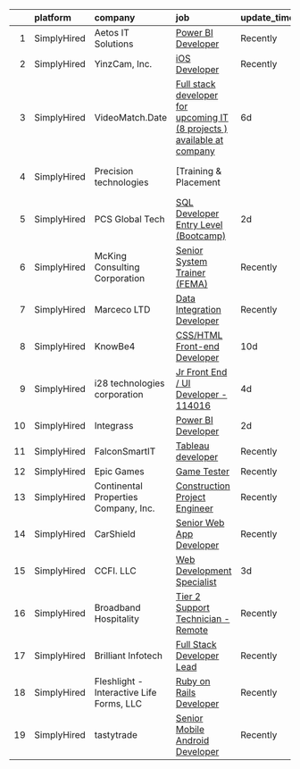 

|    | platform    | company                                  | job                                                                                                                                                                                        | update_time   | location                 |
|---:|:------------|:-----------------------------------------|:-------------------------------------------------------------------------------------------------------------------------------------------------------------------------------------------|:--------------|:-------------------------|
|  1 | SimplyHired | Aetos IT Solutions                       | [Power BI Developer](https://www.simplyhired.com/job/_J_9vd2QkQRM89fA8oh8LRWsBpZfGV2jGFTSYnsQXbKdlH8L7k8EEg?q=interactive+developer)                                                       | Recently      | Remote                   |
|  2 | SimplyHired | YinzCam, Inc.                            | [iOS Developer](https://www.simplyhired.com/job/O7s3dealHuxhU0MGhoaMnfOJziqVEUTHKEJtlDWUSPF8S_dqWf-8-Q?q=interactive+developer)                                                            | Recently      | Pittsburgh, PA           |
|  3 | SimplyHired | VideoMatch.Date                          | [Full stack developer for upcoming IT (8 projects ) available at company](https://www.simplyhired.com/job/bXIu4y_Hq8i_XZzRy3LW0Tsw9wo6nl0wgquZVaJBATUqdggi0nKGPQ?q=interactive+developer)  | 6d            | Remote                   |
|  4 | SimplyHired | Precision technologies                   | [Training & Placement || Quality Analyst, Data Analyst & Business Analyst](https://www.simplyhired.com/job/IrCPzz57yWiEhqpDqU0uOlv2wvAn7vLqmkgN6e3SUKw5M8II7KJjzA?q=interactive+developer) | 2d            | Remote                   |
|  5 | SimplyHired | PCS Global Tech                          | [SQL Developer Entry Level (Bootcamp)](https://www.simplyhired.com/job/B0zLHSh78suwbIQ600BNsE9wY_LVfUtm_bntn-dbhMHxdNji8XOunw?q=interactive+developer)                                     | 2d            | Portland, OR +1 location |
|  6 | SimplyHired | McKing Consulting Corporation            | [Senior System Trainer (FEMA)](https://www.simplyhired.com/job/El2vVITMM4JRyh5UlNGW_Wkt8g-8q0lxaR4RN4y7AHc0pltUslZOcQ?q=interactive+developer)                                             | Recently      | Maryland                 |
|  7 | SimplyHired | Marceco LTD                              | [Data Integration Developer](https://www.simplyhired.com/job/TBEnflhGr6CDZ51W4PkSZ7PmTOXtrrC_txufUS39DNR3HpJ_pDcn-Q?q=interactive+developer)                                               | Recently      | Grand Rapids, MI         |
|  8 | SimplyHired | KnowBe4                                  | [CSS/HTML Front-end Developer](https://www.simplyhired.com/job/hTtJXX47uwn0s0wCBP0X3UwqMWNfgUPNv8gh5kOUQbur_CugjmnPTQ?q=interactive+developer)                                             | 10d           | Clearwater, FL           |
|  9 | SimplyHired | i28 technologies corporation             | [Jr Front End / UI Developer - 114016](https://www.simplyhired.com/job/Hcb6gtEbVOES2F_LxS_zRBYefc5j7K0CW1z46VjvDMFciawUY5jUjQ?q=interactive+developer)                                     | 4d            | Wellston, OH             |
| 10 | SimplyHired | Integrass                                | [Power BI Developer](https://www.simplyhired.com/job/eDUYlbIWjBzK-5PkNqBnfo_WXviZ1U_L0ZRnmqrcgp7vj27Ojp-sMA?q=interactive+developer)                                                       | 2d            | Remote                   |
| 11 | SimplyHired | FalconSmartIT                            | [Tableau developer](https://www.simplyhired.com/job/7DMMuc2NUPkpiMma4wG-WYpaWUbSj8xR2xFnCesuE0ft1zWabgCC3Q?q=interactive+developer)                                                        | Recently      | Dover, DE                |
| 12 | SimplyHired | Epic Games                               | [Game Tester](https://www.simplyhired.com/job/fXQVisS9lohkdG-WdukAFYKbzy5NbHdvQMGiJ7T_hLLiS-mhKWZsyQ?q=interactive+developer)                                                              | Recently      | Cary, NC                 |
| 13 | SimplyHired | Continental Properties Company, Inc.     | [Construction Project Engineer](https://www.simplyhired.com/job/ELk79f1eCwsBryZ-sTtxRNWldMQDxRISfRScvj72PdB9mYRTwdo14A?q=interactive+developer)                                            | Recently      | Menomonee Falls, WI      |
| 14 | SimplyHired | CarShield                                | [Senior Web App Developer](https://www.simplyhired.com/job/IF2grNNLA2rH5p1UE3o08-2oRmErl5PnkWUWrqyy75VjUY7oAjgbow?q=interactive+developer)                                                 | Recently      | O'Fallon, MO             |
| 15 | SimplyHired | CCFI. LLC                                | [Web Development Specialist](https://www.simplyhired.com/job/Kz7eo_8E_P89KH-2EAFjndFrxUv7v8MplzVM06gdnnHc2tKII2Rw2Q?q=interactive+developer)                                               | 3d            | Remote                   |
| 16 | SimplyHired | Broadband Hospitality                    | [Tier 2 Support Technician - Remote](https://www.simplyhired.com/job/4PU-xkSBENDjku8FHAicQajyup-3dGggSWQe68nkp9ATqGIP3Ju3Vg?q=interactive+developer)                                       | Recently      | Youngstown, OH           |
| 17 | SimplyHired | Brilliant Infotech                       | [Full Stack Developer Lead](https://www.simplyhired.com/job/6U3WQlxOkfoUoZlrBCye2_ch0-QzrxCMpmMkLog4kWA0-MgdCghcSw?q=interactive+developer)                                                | Recently      | Remote                   |
| 18 | SimplyHired | Fleshlight - Interactive Life Forms, LLC | [Ruby on Rails Developer](https://www.simplyhired.com/job/gPDESUELOP0fL5zlm_DT2thGAmIcRSTufJY10HGYaoWBtJ7UOe3rdw?q=interactive+developer)                                                  | Recently      | Austin, TX               |
| 19 | SimplyHired | tastytrade                               | [Senior Mobile Android Developer](https://www.simplyhired.com/job/KHb2iTwjnzCzuTo4XjSpuaN_QKGaILsXGE0lG05hz_1F-BHnpwE0cQ?q=interactive+developer)                                          | Recently      | Remote, IL               |